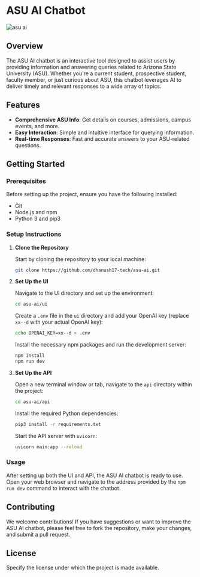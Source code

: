 # ASU AI Chatbot
![asu ai](https://dhanush.wtf/media/semu1fgsxxb.png)

## Overview

The ASU AI chatbot is an interactive tool designed to assist users by providing information and answering queries related to Arizona State University (ASU). Whether you're a current student, prospective student, faculty member, or just curious about ASU, this chatbot leverages AI to deliver timely and relevant responses to a wide array of topics.

## Features

- **Comprehensive ASU Info**: Get details on courses, admissions, campus events, and more.
- **Easy Interaction**: Simple and intuitive interface for querying information.
- **Real-time Responses**: Fast and accurate answers to your ASU-related questions.

## Getting Started

### Prerequisites

Before setting up the project, ensure you have the following installed:
- Git
- Node.js and npm
- Python 3 and pip3

### Setup Instructions

1. **Clone the Repository**

    Start by cloning the repository to your local machine:

    ```bash
    git clone https://github.com/dhanush17-tech/asu-ai.git
    ```

2. **Set Up the UI**

    Navigate to the UI directory and set up the environment:

    ```bash
    cd asu-ai/ui
    ```

    Create a `.env` file in the `ui` directory and add your OpenAI key (replace `xx--d` with your actual OpenAI key):

    ```bash
    echo OPENAI_KEY=xx--d > .env
    ```

    Install the necessary npm packages and run the development server:

    ```bash
    npm install
    npm run dev
    ```

3. **Set Up the API**

    Open a new terminal window or tab, navigate to the `api` directory within the project:

    ```bash
    cd asu-ai/api
    ```

    Install the required Python dependencies:

    ```bash
    pip3 install -r requirements.txt
    ```

    Start the API server with `uvicorn`:

    ```bash
    uvicorn main:app --reload
    ```

### Usage

After setting up both the UI and API, the ASU AI chatbot is ready to use. Open your web browser and navigate to the address provided by the `npm run dev` command to interact with the chatbot.

## Contributing

We welcome contributions! If you have suggestions or want to improve the ASU AI chatbot, please feel free to fork the repository, make your changes, and submit a pull request.

## License

Specify the license under which the project is made available.
